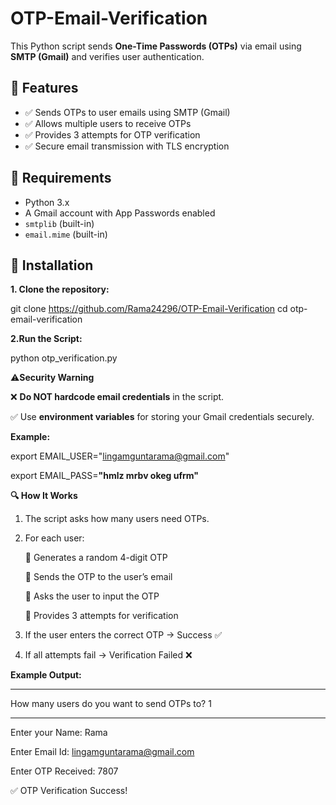 # OTP-Email-Verification

This Python script sends **One-Time Passwords (OTPs)** via email using **SMTP (Gmail)** and verifies user authentication.

## 🚀 Features
- ✅ Sends OTPs to user emails using SMTP (Gmail)
- ✅ Allows multiple users to receive OTPs
- ✅ Provides 3 attempts for OTP verification
- ✅ Secure email transmission with TLS encryption

## 📌 Requirements
- Python 3.x
- A Gmail account with App Passwords enabled
- `smtplib` (built-in)
- `email.mime` (built-in)
## 🔧 Installation
**1. Clone the repository:**
   
   git clone https://github.com/Rama24296/OTP-Email-Verification
   cd otp-email-verification

**2.Run the Script:**

python otp_verification.py

⚠️**Security Warning**

❌ **Do NOT hardcode email credentials** in the script.

✅ Use **environment variables** for storing your Gmail credentials securely.

**Example:**

export EMAIL_USER="lingamguntarama@gmail.com"

export EMAIL_PASS=**"hmlz mrbv okeg ufrm"**

**🔍 How It Works**

1. The script asks how many users need OTPs.

2.	For each user:

       	Generates a random 4-digit OTP
   
       	Sends the OTP to the user’s email
   
       	Asks the user to input the OTP
   
       	Provides 3 attempts for verification

3.	If the user enters the correct OTP → Success ✅

4.	If all attempts fail → Verification Failed ❌

**Example Output:**
**************************************
How many users do you want to send OTPs to? 1
**************************************
Enter your Name: Rama

Enter Email Id: lingamguntarama@gmail.com

Enter OTP Received: 7807

✅ OTP Verification Success!
